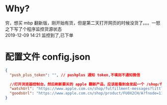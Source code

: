 # Why?
穷，想买 mbp 翻新版，刚开始有货，但是第二天打开网页的时候没货了。。。一怒之下写了个程序监控货源状态  
2019-12-09 14:21 监控到了,已下单

# 配置文件 config.json
```json
{
  "push_plus_token": "", // pushplus 通知 token,不填则不通知微信
  
  //打开浏览器控制台，然后刷新要买的 apple 翻新产品，应该能看到会发起一个 /shop/fulfillment-messages 异步请求，把完整链接复制到这里就行
  "watchUrl": "https://www.apple.com.cn/shop/fulfillment-messages?little=false&parts.0=FU0Q2CH/A&mts.0=regular&fts=true",
  "goodsUrl": "https://www.apple.com.cn/shop/product/FU0X2CH/A?fnode=112db2e59016208309c3c507e114dc5b2d03538c81ffa60b01f08b0ebe7e4fe2e26318603270c010447d515dea3124861b6145541b0fb16faf39d9b9a2629908e387a438ae8a5e8a48e956ee9ce0001c" // 浏览器打开商品，复制链接
}
```